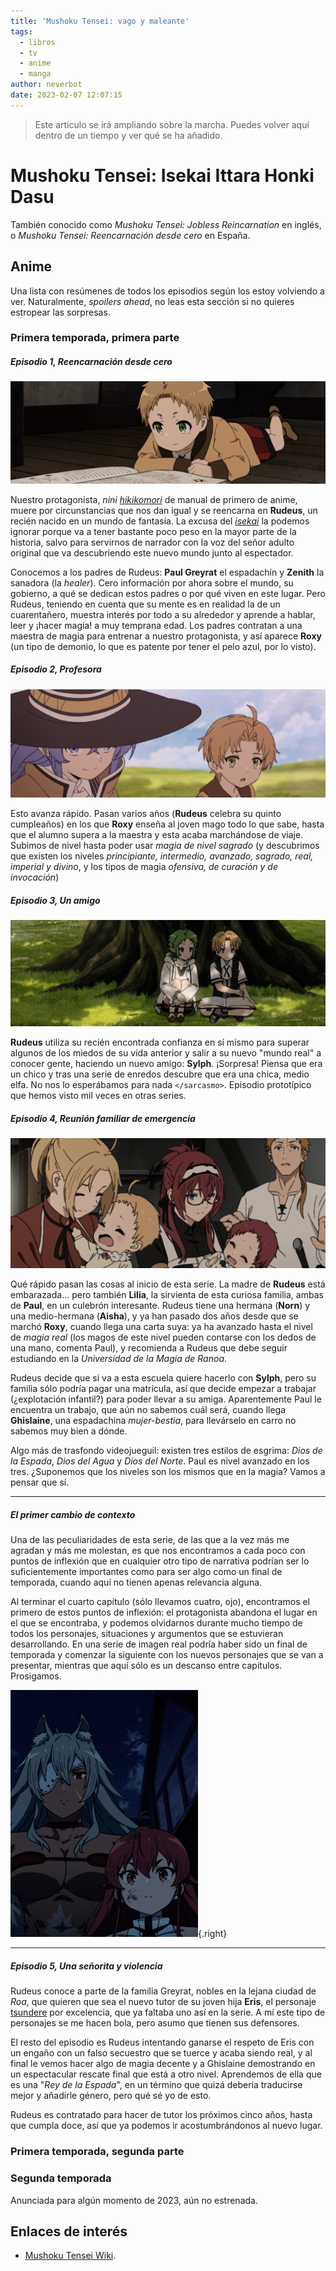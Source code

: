 ```yaml
---
title: 'Mushoku Tensei: vago y maleante'
tags:
  - libros
  - tv
  - anime
  - manga
author: neverbot
date: 2023-02-07 12:07:15
---
```


> Este artículo se irá ampliando sobre la marcha. Puedes volver aquí dentro de un tiempo y ver qué se ha añadido.

# **Mushoku Tensei: Isekai Ittara Honki Dasu**

También conocido como *Mushoku Tensei: Jobless Reincarnation* en inglés, o *Mushoku Tensei: Reencarnación desde cero* en España.

## Anime

Una lista con resúmenes de todos los episodios según los estoy volviendo a ver. Naturalmente, *spoilers ahead*, no leas esta sección si no quieres estropear las sorpresas.

### Primera temporada, primera parte

##### Episodio 1, Reencarnación desde cero

![image-20230207163509506](./index/image-20230207163509506.jpg)

Nuestro protagonista, *nini* [*hikikomori*](https://en.wikipedia.org/wiki/Hikikomori) de manual de primero de anime, muere por circunstancias que nos dan igual y se reencarna en **Rudeus**, un recién nacido en un mundo de fantasía. La excusa del [*isekai*](https://en.wikipedia.org/wiki/Isekai) la podemos ignorar porque va a tener bastante poco peso en la mayor parte de la historia, salvo para servirnos de narrador con la voz del señor adulto original que va descubriendo este nuevo mundo junto al espectador.

Conocemos a los padres de Rudeus: **Paul Greyrat** el espadachín y **Zenith** la sanadora (la *healer*). Cero información por ahora sobre el mundo, su gobierno, a qué se dedican estos padres o por qué viven en este lugar. Pero Rudeus, teniendo en cuenta que su mente es en realidad la de un cuarentañero, muestra interés por todo a su alrededor y aprende a hablar, leer y ¡hacer magia! a muy temprana edad. Los padres contratan a una maestra de magia para entrenar a nuestro protagonista, y así aparece **Roxy** (un tipo de demonio, lo que es patente por tener el pelo azul, por lo visto).

##### Episodio 2, Profesora

![image-20230207164441893](./index/image-20230207164441893.jpg)

Esto avanza rápido. Pasan varios años (**Rudeus** celebra su quinto cumpleaños) en los que **Roxy** enseña al joven mago todo lo que sabe, hasta que el alumno supera a la maestra y esta acaba marchándose de viaje. Subimos de nivel hasta poder usar *magia de nivel sagrado* (y descubrimos que existen los niveles *principiante, intermedio, avanzado, sagrado, real, imperial y divino*, y los tipos de magia *ofensiva, de curación y de invocación*)

##### Episodio 3, Un amigo

![image-20230207165034393](./index/image-20230207165034393.jpg)

**Rudeus** utiliza su recién encontrada confianza en sí mismo para superar algunos de los miedos de su vida anterior y salir a su nuevo "mundo real" a conocer gente, haciendo un nuevo amigo: **Sylph**. ¡Sorpresa! Piensa que era un chico y tras una serie de enredos descubre que era una chica, medio elfa. No nos lo esperábamos para nada `</sarcasmo>`. Episodio prototípico que hemos visto mil veces en otras series.

##### Episodio 4, Reunión familiar de emergencia

![image-20230208002935779](./index/image-20230208002935779.jpg)

Qué rápido pasan las cosas al inicio de esta serie. La madre de **Rudeus** está embarazada... pero también **Lilia**, la sirvienta de esta curiosa familia, ambas de **Paul**, en un culebrón interesante. Rudeus tiene una hermana (**Norn**) y una medio-hermana (**Aisha**), y ya han pasado dos años desde que se marchó **Roxy**, cuando llega una carta suya: ya ha avanzado hasta el nivel de *magia real* (los magos de este nivel pueden contarse con los dedos de una mano, comenta Paul), y recomienda a Rudeus que debe seguir estudiando en la *Universidad de la Magia de Ranoa*.

Rudeus decide que si va a esta escuela quiere hacerlo con **Sylph**, pero su familia sólo podría pagar una matrícula, así que decide empezar a trabajar (¿explotación infantil?) para poder llevar a su amiga. Aparentemente Paul le encuentra un trabajo, que aún no sabemos cuál será, cuando llega **Ghislaine**, una espadachina *mujer-bestia*, para llevárselo en carro no sabemos muy bien a dónde.

Algo más de trasfondo videojueguil: existen tres estilos de esgrima: *Dios de la Espada*, *Dios del Agua* y *Dios del Norte*. Paul es nivel avanzado en los tres. ¿Suponemos que los niveles son los mismos que en la magia? Vamos a pensar que sí.

---

##### El primer cambio de contexto

Una de las peculiaridades de esta serie, de las que a la vez más me agradan y más me molestan, es que nos encontramos a cada poco con puntos de inflexión que en cualquier otro tipo de narrativa podrían ser lo suficientemente importantes como para ser algo como un final de temporada, cuando aquí no tienen apenas relevancia alguna. 

Al terminar el cuarto capítulo (sólo llevamos cuatro, ojo), encontramos el primero de estos puntos de inflexión: el protagonista abandona el lugar en el que se encontraba, y podemos olvidarnos durante mucho tiempo de todos los personajes, situaciones y argumentos que se estuvieran desarrollando. En una serie de imagen real podría haber sido un final de temporada y comenzar la siguiente con los nuevos personajes que se van a presentar, mientras que aquí sólo es un descanso entre capítulos. Prosigamos.

![image-20230208223324665](./index/image-20230208223324665.jpg){.right}

---

##### Episodio 5, Una señorita y violencia

Rudeus conoce a parte de la familia Greyrat, nobles en la lejana ciudad de *Roa*, que quieren que sea el nuevo tutor de su joven hija **Eris**, el personaje [tsundere](https://en.wikipedia.org/wiki/Tsundere) por excelencia, que ya faltaba uno así en la serie. A mí este tipo de personajes se me hacen bola, pero asumo que tienen sus defensores. 

El resto del episodio es Rudeus intentando ganarse el respeto de Eris con un engaño con un falso secuestro que se tuerce y acaba siendo real, y al final le vemos hacer algo de magia decente y a Ghislaine demostrando en un espectacular rescate final que está a otro nivel. Aprendemos de ella que es una "*Rey de la Espada*", en un término que quizá debería traducirse mejor y añadirle género, pero qué sé yo de esto.

Rudeus es contratado para hacer de tutor los próximos cinco años, hasta que cumpla doce, así que ya podemos ir acostumbrándonos al nuevo lugar.

### Primera temporada, segunda parte

### Segunda temporada

Anunciada para algún momento de 2023, aún no estrenada.

## Enlaces de interés

- [Mushoku Tensei Wiki](https://mushokutensei.fandom.com/wiki/Mushoku_Tensei_Wiki).
